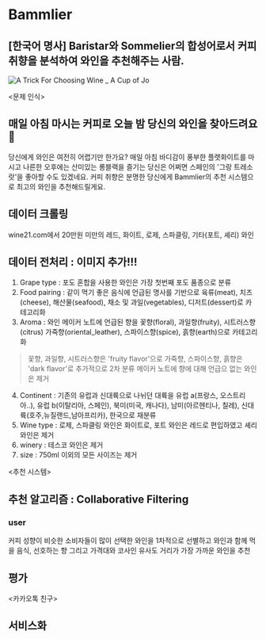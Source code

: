 # Bammlier
## [한국어 명사] Baristar와 Sommelier의 합성어로서 커피 취향을 분석하여 와인을 추천해주는 사람.

![A Trick For Choosing Wine _ A Cup of Jo](https://user-images.githubusercontent.com/68367134/98342226-77d8bf80-2053-11eb-8b25-58d33e9093a0.jpeg)

<문제 인식>
## 매일 아침 마시는 커피로 오늘 밤 당신의 와인을 찾아드려요 🍷
당신에게 와인은 여전히 어렵기만 한가요?
매일 아침 바디감이 풍부한 플랫화이트를 마시고 나른한 오후에는 산미있는 롱블랙을 즐기는 당신은 어쩌면 스페인의 '그랑 트레소랏'을 좋아할 수도 있겠네요.
커피 취향은 분명한 당신에게 Bammlier의 추천 시스템으로 최고의 와인을 추천해드릴게요.

## 데이터 크롤링
wine21.com에서 20만원 미만의 레드, 화이트, 로제, 스파클링, 기타(포트, 셰리) 와인

## 데이터 전처리 : 이미지 추가!!!
1. Grape type : 포도 혼합을 사용한 와인은 가장 첫번째 포도 품종으로 분류
2. Food pairing : 같이 먹기 좋은 음식에 언급된 명사를 기반으로 육류(meat), 치즈(cheese), 해산물(seafood), 채소 및 과일(vegetables), 디저트(dessert)로 카테고리화 
3. Aroma : 와인 메이커 노트에 언급된 향을 꽃향(floral), 과일향(fruity), 시트러스향(citrus) 가죽향(oriental_leather), 스파이스향(spice), 흙향(earth)으로 카테고리화
  > 꽃향, 과일향, 시트러스향은 'fruity flavor'으로 가죽향, 스파이스향, 흙향은 'dark flavor'로 추가적으로 2차 분류
  > 메이커 노트에 향에 대해 언급으 없는 와인은 제거
4. Continent : 기존의 유럽과 신대륙으로 나뉘던 대륙을 유럽 a(프랑스, 오스트리아..), 유럽 b(이탈리아, 스페인), 북미(미국, 캐나다), 남미(아르헨티나, 칠레), 신대륙(호주,뉴질랜드,남아프리카), 한국으로 재분류
5. Wine type : 로제, 스파클링 와인은 화이트로, 포트 와인은 레드로 편입하였고 셰리 와인은 제거
6. winery : 테스코 와인은 제거
7. size : 750ml 이외의 모든 사이즈는 제거


<추천 시스템>
## 추천 알고리즘 : Collaborative Filtering
### user



커피 성향이 비슷한 소비자들이 많이 선택한 와인을 1차적으로 선별하고 와인과 함께 먹을 음식, 선호하는 향 그리고 가격대와 코사인 유사도 거리가 가장 가까운 와인을 추천




## 평가

<카카오톡 친구>
## 서비스화

